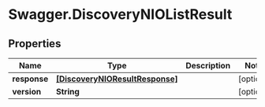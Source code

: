 # Swagger.DiscoveryNIOListResult

## Properties
Name | Type | Description | Notes
------------ | ------------- | ------------- | -------------
**response** | [**[DiscoveryNIOResultResponse]**](DiscoveryNIOResultResponse.md) |  | [optional] 
**version** | **String** |  | [optional] 


